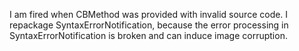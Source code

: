 I am fired when CBMethod was provided with invalid source code.
I repackage SyntaxErrorNotification, because the error processing in SyntaxErrorNotification is broken and can induce image corruption.